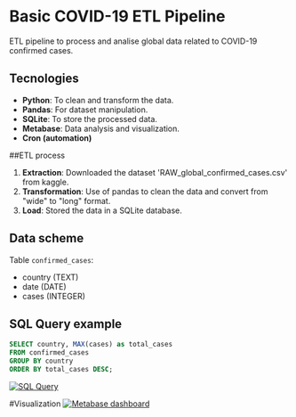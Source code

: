 # Basic COVID-19 ETL Pipeline
ETL pipeline to process and analise global data related to COVID-19 confirmed cases.

## Tecnologies
- **Python**: To clean and transform the data.
- **Pandas**: For dataset manipulation.
- **SQLite**: To store the processed data.
- **Metabase**: Data analysis and visualization.
- **Cron (automation)**

##ETL process
1. **Extraction**: Downloaded the dataset 'RAW_global_confirmed_cases.csv' from kaggle.
2. **Transformation**: Use of pandas to clean the data and convert from "wide" to "long" format.
3. **Load**: Stored the data in a SQLite database.

## Data scheme
Table `confirmed_cases`:
- country (TEXT)
- date (DATE)
- cases (INTEGER)

## SQL Query example
```sql
SELECT country, MAX(cases) as total_cases
FROM confirmed_cases
GROUP BY country
ORDER BY total_cases DESC;
```
[![SQL Query](https://imgur.com/a/Dybxvly "SQL Query")](Query "SQL Query")

#Visualization
[![Metabase dashboard](https://imgur.com/a/6UHRuGc "Metabase dashboard")](Dashboard "Metabase dashboard")

